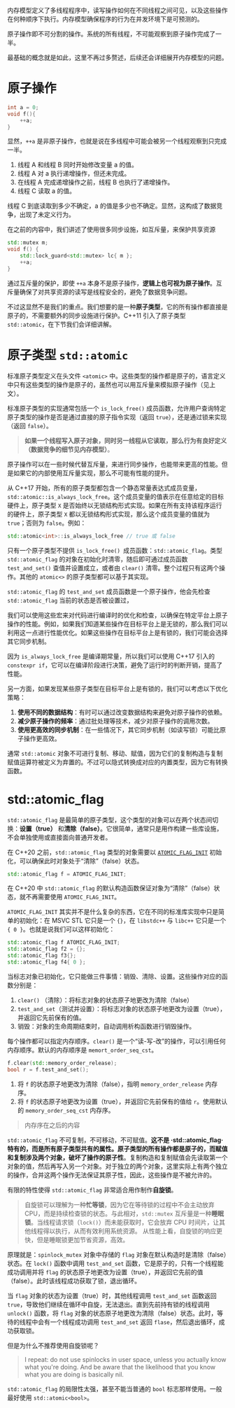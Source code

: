 内存模型定义了多线程程序中，读写操作如何在不同线程之间可见，以及这些操作在何种顺序下执行。内存模型确保程序的行为在并发环境下是可预测的。

原子操作即不可分割的操作。系统的所有线程，不可能观察到原子操作完成了一半。

最基础的概念就是如此，这里不再过多赘述，后续还会详细展开内存模型的问题。

# 原子操作

```cpp
int a = 0;
void f(){
    ++a;
}
```

显然，`++a` 是非原子操作，也就是说在多线程中可能会被另一个线程观察到只完成一半。

1. 线程 A 和线程 B 同时开始修改变量 a 的值。
2. 线程 A 对 a 执行递增操作，但还未完成。
3. 在线程 A 完成递增操作之前，线程 B 也执行了递增操作。
4. 线程 C 读取 a 的值。

线程 C 到底读取到多少不确定，a 的值是多少也不确定。显然，这构成了数据竞争，出现了未定义行为。

在之前的内容中，我们讲述了使用很多同步设施，如互斥量，来保护共享资源

```cpp
std::mutex m;
void f() {
    std::lock_guard<std::mutex> lc{ m };
    ++a;
}
```

通过互斥量的保护，即使 `++a` 本身不是原子操作，**逻辑上也可视为原子操作**。互斥量确保了对共享资源的读写是线程安全的，避免了数据竞争问题。

不过这显然不是我们的重点。我们想要的是一种**原子类型**，它的所有操作都直接是原子的，不需要额外的同步设施进行保护。C++11 引入了原子类型 `std::atomic`，在下节我们会详细讲解。

# 原子类型 `std::atomic`

标准原子类型定义在头文件 `<atomic>` 中。这些类型的操作都是原子的，语言定义中只有这些类型的操作是原子的，虽然也可以用互斥量来模拟原子操作（见上文）。

标准原子类型的实现通常包括一个 `is_lock_free()` 成员函数，允许用户查询特定原子类型的操作是否是通过直接的原子指令实现（返回 `true`），还是通过锁来实现（返回 `false`）。

> **如果一个线程写入原子对象，同时另一线程从它读取，那么行为有良好定义（数据竞争的细节见内存模型）**。

原子操作可以在一些时候代替互斥量，来进行同步操作，也能带来更高的性能。但是如果它的内部使用互斥量实现，那么不可能有性能的提升。

从 C++17 开始，所有的原子类型都包含一个静态常量表达式成员变量，`std::atomic::is_always_lock_free`。这个成员变量的值表示在任意给定的目标硬件上，原子类型 `X` 是否始终以无锁结构形式实现。如果在所有支持该程序运行的硬件上，原子类型 `X` 都以无锁结构形式实现，那么这个成员变量的值就为 `true`；否则为 `false`。例如：

```cpp
std::atomic<int>::is_always_lock_free // true 或 false
```

只有一个原子类型不提供 `is_lock_free() `成员函数：`std::atomic_flag`。类型 `std::atomic_flag` 的对象在初始化时清零，随后即可通过成员函数 `test_and_set()` 查值并设置成立，或者由 `clear()` 清零。整个过程只有这两个操作。其他的 `atomic<>` 的原子类型都可以基于其实现。

`std::atomic_flag` 的 `test_and_set` 成员函数是一个原子操作，他会先检查 `std::atomic_flag` 当前的状态是否被设置过，

我们可以使用这些宏来对代码进行编译时的优化和检查，以确保在特定平台上原子操作的性能。例如，如果我们知道某些操作在目标平台上是无锁的，那么我们可以利用这一点进行性能优化。如果这些操作在目标平台上是有锁的，我们可能会选择其它同步机制。

因为 `is_always_lock_free` 是编译期常量，所以我们可以使用 C++17 引入的 `constexpr if`，它可以在编译阶段进行决策，避免了运行时的判断开销，提高了性能。

另一方面，如果发现某些原子类型在目标平台上是有锁的，我们可以考虑以下优化策略：

1. **使用不同的数据结构**：有时可以通过改变数据结构来避免对原子操作的依赖。
2. **减少原子操作的频率**：通过批处理等技术，减少对原子操作的调用次数。
3. **使用更高效的同步机制**：在一些情况下，其它同步机制（如读写锁）可能比原子操作更高效。

通常 `std::atomic` 对象不可进行复制、移动、赋值，因为它们的复制构造与复制赋值运算符被定义为弃置的。不过可以隐式转换成对应的内置类型，因为它有转换函数。

# std::atomic_flag

`std::atomic_flag` 是最简单的原子类型，这个类型的对象可以在两个状态间切换：**设置（true）** 和**清除（false）**。它很简单，通常只是用作构建一些库设施，不会单独使用或直接面向普通开发者。

在 C++20 之前，`std::atomic_flag` 类型的对象需要以 [`ATOMIC_FLAG_INIT`](https://zh.cppreference.com/w/cpp/atomic/ATOMIC_FLAG_INIT) 初始化，可以确保此时对象处于“清除”（false）状态。

```cpp
std::atomic_flag f = ATOMIC_FLAG_INIT;
```

在 C++20 中 `std::atomic_flag` 的默认构造函数保证对象为“清除”（false）状态，就不再需要使用 `ATOMIC_FLAG_INIT`。

`ATOMIC_FLAG_INIT` 其实并不是什么复杂的东西，它在不同的标准库实现中只是简单的初始化：在 MSVC STL 它只是一个 `{}`，在 `libstdc++` 与 `libc++` 它只是一个 `{ 0 }`。也就是说我们可以这样初始化：

```cpp
std::atomic_flag f ATOMIC_FLAG_INIT;
std::atomic_flag f2 = {};
std::atomic_flag f3{};
std::atomic_flag f4{ 0 };
```

当标志对象已初始化，它只能做三件事情：销毁、清除、设置。这些操作对应的函数分别是：

1. `clear()` （清除）：将标志对象的状态原子地更改为清除（false）
2. `test_and_set`（测试并设置）：将标志对象的状态原子地更改为设置（true），并返回它先前保有的值。
3. 销毁：对象的生命周期结束时，自动调用析构函数进行销毁操作。

每个操作都可以指定内存顺序。`clear()` 是一个“读-写-改”的操作，可以引用任何内存顺序。默认的内存顺序是 `memort_order_seq_cst`。

```cpp
f.clear(std::memory_order_release);
bool r = f.test_and_set();
```

1. 将 `f` 的状态原子地更改为清除（false），指明 `memory_order_release` 内存序。
2. 将 `f` 的状态原子地更改为设置（true），并返回它先前保有的值给 `r`。使用默认的 `memory_order_seq_cst` 内存序。

> 内存序在之后的内容

`std::atomic_flag` 不可复制，不可移动，不可赋值。**这不是 ·std::atomic_flag· 特有的，而是所有原子类型共有的属性。原子类型的所有操作都是原子的，而赋值和复制涉及两个对象，破坏了操作的原子性**。复制构造和复制赋值会先读取第一个对象的值，然后再写入另一个对象。对于独立的两个对象，这里实际上有两个独立的操作，合并这两个操作无法保证其原子性，因此，这些操作是不被允许的。

有限的特性使得 `std::atomic_flag` 非常适合用作制作**自旋锁**。

> 自旋锁可以理解为一种**忙等锁**，因为它在等待锁的过程中不会主动放弃 CPU，而是持续检查锁的状态。与此相对，`std::mutex` 互斥量是一种**睡眠锁**。当线程请求锁（`lock()`）而未能获取时，它会放弃 CPU 时间片，让其他线程得以执行，从而有效利用系统资源。
> 从性能上看，自旋锁的响应更快，但是睡眠锁更加节省资源，高效。

原理就是：`spinlock_mutex` 对象中存储的 `flag` 对象在默认构造时是清除（false）状态。在 `lock()` 函数中调用 `test_and_set` 函数，它是原子的，只有一个线程能成功调用并将 `flag` 的状态原子地更改为设置（true），并返回它先前的值（false）。此时该线程成功获取了锁，退出循环。

当 `flag` 对象的状态为设置（true）时，其他线程调用 `test_and_set` 函数返回 `true`，导致他们继续在循环中自旋，无法退出。直到先前持有锁的线程调用 `unlock()` 函数，将 `flag` 对象的状态原子地更改为清除（false）状态。此时，等待的线程中会有一个线程成功调用 `test_and_set` 返回 `flase`，然后退出循环，成功获取锁。

但是为什么不推荐使用自旋锁呢？
> I repeat: do not use spinlocks in user space, unless you actually know what you're doing. And be aware that the likelihood that you know what you are doing is basically nil.

`std::atomic_flag` 的局限性太强，甚至不能当普通的 `bool` 标志那样使用。一般最好使用 `std::atomic<bool>`。
















